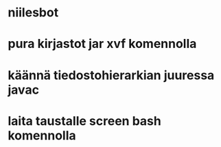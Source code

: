 # niilesbot

# pura kirjastot jar xvf komennolla
# käännä tiedostohierarkian juuressa javac
# laita taustalle screen bash komennolla
